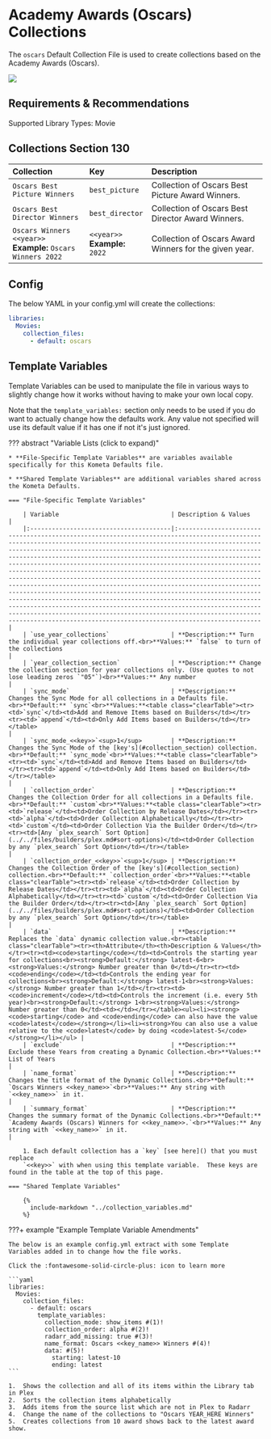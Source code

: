 # Academy Awards (Oscars) Collections

The `oscars` Default Collection File is used to create collections based on the Academy Awards (Oscars).

![](../images/oscars.png)

## Requirements & Recommendations

Supported Library Types: Movie

## <a id="collection_section"></a>Collections Section 130

| Collection                                                      | Key                               | Description                                            |
|:----------------------------------------------------------------|:----------------------------------|:-------------------------------------------------------|
| `Oscars Best Picture Winners`                                   | `best_picture`                    | Collection of Oscars Best Picture Award Winners.       |
| `Oscars Best Director Winners`                                  | `best_director`                   | Collection of Oscars Best Director Award Winners.      |
| `Oscars Winners <<year>>`<br>**Example:** `Oscars Winners 2022` | `<<year>>`<br>**Example:** `2022` | Collection of Oscars Award Winners for the given year. |

## Config

The below YAML in your config.yml will create the collections:

```yaml
libraries:
  Movies:
    collection_files:
      - default: oscars
```

## Template Variables

Template Variables can be used to manipulate the file in various ways to slightly change how it works without having to 
make your own local copy.

Note that the `template_variables:` section only needs to be used if you do want to actually change how the defaults 
work. Any value not specified will use its default value if it has one if not it's just ignored.

??? abstract "Variable Lists (click to expand)"

    * **File-Specific Template Variables** are variables available specifically for this Kometa Defaults file.

    * **Shared Template Variables** are additional variables shared across the Kometa Defaults.

    === "File-Specific Template Variables"

        | Variable                               | Description & Values                                                                                                                                                                                                                                                                                                                                                                                                                                                                                                                                                                                                                                                                                                                                                                                                                                                                                                                                                 |
        |:---------------------------------------|:---------------------------------------------------------------------------------------------------------------------------------------------------------------------------------------------------------------------------------------------------------------------------------------------------------------------------------------------------------------------------------------------------------------------------------------------------------------------------------------------------------------------------------------------------------------------------------------------------------------------------------------------------------------------------------------------------------------------------------------------------------------------------------------------------------------------------------------------------------------------------------------------------------------------------------------------------------------------|
        | `use_year_collections`                 | **Description:** Turn the individual year collections off.<br>**Values:** `false` to turn of the collections                                                                                                                                                                                                                                                                                                                                                                                                                                                                                                                                                                                                                                                                                                                                                                                                                                                         |
        | `year_collection_section`              | **Description:** Change the collection section for year collections only. (Use quotes to not lose leading zeros `"05"`)<br>**Values:** Any number                                                                                                                                                                                                                                                                                                                                                                                                                                                                                                                                                                                                                                                                                                                                                                                                                    |
        | `sync_mode`                            | **Description:** Changes the Sync Mode for all collections in a Defaults file.<br>**Default:** `sync`<br>**Values:**<table class="clearTable"><tr><td>`sync`</td><td>Add and Remove Items based on Builders</td></tr><tr><td>`append`</td><td>Only Add Items based on Builders</td></tr></table>                                                                                                                                                                                                                                                                                                                                                                                                                                                                                                                                                                                                                                                                     |
        | `sync_mode_<<key>>`<sup>1</sup>        | **Description:** Changes the Sync Mode of the [key's](#collection_section) collection.<br>**Default:** `sync_mode`<br>**Values:**<table class="clearTable"><tr><td>`sync`</td><td>Add and Remove Items based on Builders</td></tr><tr><td>`append`</td><td>Only Add Items based on Builders</td></tr></table>                                                                                                                                                                                                                                                                                                                                                                                                                                                                                                                                                                                                                                                                     |
        | `collection_order`                     | **Description:** Changes the Collection Order for all collections in a Defaults file.<br>**Default:** `custom`<br>**Values:**<table class="clearTable"><tr><td>`release`</td><td>Order Collection by Release Dates</td></tr><tr><td>`alpha`</td><td>Order Collection Alphabetically</td></tr><tr><td>`custom`</td><td>Order Collection Via the Builder Order</td></tr><tr><td>[Any `plex_search` Sort Option](../../files/builders/plex.md#sort-options)</td><td>Order Collection by any `plex_search` Sort Option</td></tr></table>                                                                                                                                                                                                                                                                                                                                                                                                                                 |
        | `collection_order_<<key>>`<sup>1</sup> | **Description:** Changes the Collection Order of the [key's](#collection_section) collection.<br>**Default:** `collection_order`<br>**Values:**<table class="clearTable"><tr><td>`release`</td><td>Order Collection by Release Dates</td></tr><tr><td>`alpha`</td><td>Order Collection Alphabetically</td></tr><tr><td>`custom`</td><td>Order Collection Via the Builder Order</td></tr><tr><td>[Any `plex_search` Sort Option](../../files/builders/plex.md#sort-options)</td><td>Order Collection by any `plex_search` Sort Option</td></tr></table>                                                                                                                                                                                                                                                                                                                                                                                                                            |
        | `data`                                 | **Description:** Replaces the `data` dynamic collection value.<br><table class="clearTable"><tr><th>Attribute</th><th>Description & Values</th></tr><tr><td><code>starting</code></td><td>Controls the starting year for collections<br><strong>Default:</strong> latest-6<br><strong>Values:</strong> Number greater than 0</td></tr><tr><td><code>ending</code></td><td>Controls the ending year for collections<br><strong>Default:</strong> latest-1<br><strong>Values:</strong> Number greater than 1</td></tr><tr><td><code>increment</code></td><td>Controls the increment (i.e. every 5th year)<br><strong>Default:</strong> 1<br><strong>Values:</strong> Number greater than 0</td><td></td></tr></table><ul><li><strong><code>starting</code> and <code>ending</code> can also have the value <code>latest</code></strong></li><li><strong>You can also use a value relative to the <code>latest</code> by doing <code>latest-5</code></strong></li></ul> |
        | `exclude`                              | **Description:** Exclude these Years from creating a Dynamic Collection.<br>**Values:** List of Years                                                                                                                                                                                                                                                                                                                                                                                                                                                                                                                                                                                                                                                                                                                                                                                                                                                                |
        | `name_format`                          | **Description:** Changes the title format of the Dynamic Collections.<br>**Default:** `Oscars Winners <<key_name>>`<br>**Values:** Any string with `<<key_name>>` in it.                                                                                                                                                                                                                                                                                                                                                                                                                                                                                                                                                                                                                                                                                                                                                                                             |
        | `summary_format`                       | **Description:** Changes the summary format of the Dynamic Collections.<br>**Default:** `Academy Awards (Oscars) Winners for <<key_name>>.`<br>**Values:** Any string with `<<key_name>>` in it.                                                                                                                                                                                                                                                                                                                                                                                                                                                                                                                                                                                                                                                                                                                                                                     |

        1. Each default collection has a `key` [see here]() that you must replace 
        `<<key>>` with when using this template variable.  These keys are found in the table at the top of this page.

    === "Shared Template Variables"

        {%
          include-markdown "../collection_variables.md"
        %}

???+ example "Example Template Variable Amendments"

    The below is an example config.yml extract with some Template Variables added in to change how the file works.

    Click the :fontawesome-solid-circle-plus: icon to learn more

    ```yaml
    libraries:
      Movies:
        collection_files:
          - default: oscars
            template_variables:
              collection_mode: show_items #(1)!
              collection_order: alpha #(2)!
              radarr_add_missing: true #(3)!
              name_format: Oscars <<key_name>> Winners #(4)!
              data: #(5)!
                starting: latest-10
                ending: latest
    ```

    1.  Shows the collection and all of its items within the Library tab in Plex
    2.  Sorts the collection items alphabetically
    3.  Adds items from the source list which are not in Plex to Radarr
    4.  Change the name of the collections to "Oscars YEAR_HERE Winners"
    5.  Creates collections from 10 award shows back to the latest award show.

